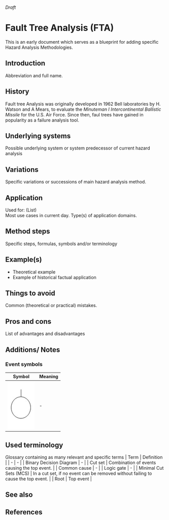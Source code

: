 _Draft_

# Fault Tree Analysis (FTA)
This is an early document which serves as a blueprint for adding specific Hazard Analysis Methodologies.

## Introduction 
Abbreviation and full name. 

## History
Fault tree Analysis was originally developed in 1962 Bell laboratories by H. Watson and A Mears, to evaluate the _Minuteman I Intercontinental Ballistic Missile_ for the U.S. Air Force. Since then, faul trees have gained in popularity as a failure analysis tool.

## Underlying systems
Possible underlying system or system predecessor of current hazard analysis

## Variations
Specific variations or successions of main hazard analysis method.

## Application
Used for: (List)\
Most use cases in current day. Type(s) of application domains.

## Method steps
Specific steps, formulas, symbols and/or terminology

## Example(s)
* Theoretical example
* Example of historical factual application

## Things to avoid
Common (theoretical or practical) mistakes.

## Pros and cons
List of advantages and disadvantages

## Additions/ Notes
### Event symbols

| Symbol | Meaning |
| - | - |
| ![FTA Basic Event](images/FTA_basic_event.jpg) | - |

## Used terminology
Glossary containing as many relevant and specific terms
| Term | Definition |
| - | - |
| Binary Decision Diagram | - |
| Cut set | Combination of events causing the top event. |
| Common cause | - |
| Logic gate | - |
| Minimal Cut Sets (MCS) | In a cut set, if no event can be removed without failing to cause the top event. |
| Root | Top event |

## See also

## References




